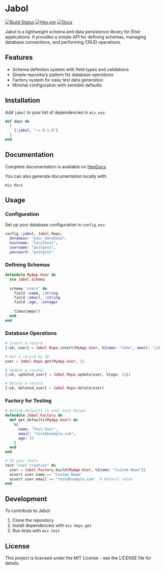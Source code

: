 # Jabol

[![Build Status](https://github.com/siyomai/jabol/actions/workflows/ci.yml/badge.svg)](https://github.com/siyomai/jabol/actions/workflows/ci.yml)
[![Hex.pm](https://img.shields.io/hexpm/v/jabol.svg)](https://hex.pm/packages/jabol)
[![Docs](https://img.shields.io/badge/hex-docs-blue.svg)](https://hexdocs.pm/jabol)

Jabol is a lightweight schema and data persistence library for Elixir applications. It provides a simple API for defining schemas, managing database connections, and performing CRUD operations.

## Features

- Schema definition system with field types and validations
- Simple repository pattern for database operations
- Factory system for easy test data generation
- Minimal configuration with sensible defaults

## Installation

Add `jabol` to your list of dependencies in `mix.exs`:

```elixir
def deps do
  [
    {:jabol, "~> 0.1.0"}
  ]
end
```

## Documentation

Complete documentation is available on [HexDocs](https://hexdocs.pm/jabol).

You can also generate documentation locally with:

```shell
mix docs
```

## Usage

### Configuration

Set up your database configuration in `config.exs`:

```elixir
config :jabol, Jabol.Repo,
  database: "your_database",
  hostname: "localhost",
  username: "postgres",
  password: "postgres"
```

### Defining Schemas

```elixir
defmodule MyApp.User do
  use Jabol.Schema
  
  schema "users" do
    field :name, :string
    field :email, :string
    field :age, :integer
    
    timestamps()
  end
end
```

### Database Operations

```elixir
# Insert a record
{:ok, user} = Jabol.Repo.insert(MyApp.User, %{name: "John", email: "john@example.com", age: 30})

# Get a record by ID
user = Jabol.Repo.get(MyApp.User, 1)

# Update a record
{:ok, updated_user} = Jabol.Repo.update(user, %{age: 31})

# Delete a record
{:ok, deleted_user} = Jabol.Repo.delete(user)
```

### Factory for Testing

```elixir
# Define defaults in your test helper
defmodule Jabol.Factory do
  def get_defaults(MyApp.User) do
    %{
      name: "Test User",
      email: "test@example.com",
      age: 25
    }
  end
end

# In your tests
test "user creation" do
  user = Jabol.Factory.build(MyApp.User, %{name: "Custom Name"})
  assert user.name == "Custom Name"
  assert user.email == "test@example.com"  # Default value
end
```

## Development

To contribute to Jabol:

1. Clone the repository
2. Install dependencies with `mix deps.get`
3. Run tests with `mix test`

## License

This project is licensed under the MIT License - see the LICENSE file for details.